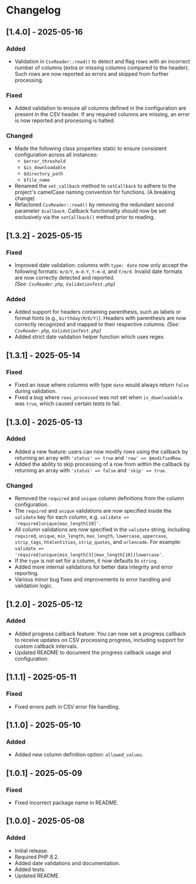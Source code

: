 # Changelog

## [1.4.0] - 2025-05-16
### Added
- Validation in `CsvReader::read()` to detect and flag rows with an incorrect number of columns (extra or missing columns compared to the header). Such rows are now reported as errors and skipped from further processing. 

### Fixed
- Added validation to ensure all columns defined in the configuration are present in the CSV header. If any required columns are missing, an error is now reported and processing is halted.

### Changed
- Made the following class properties static to ensure consistent configuration across all instances:
  - `$error_threshold`
  - `$is_downloadable`
  - `$directory_path`
  - `$file_name`
- Renamed the `set_callback` method to `setCallback` to adhere to the project's camelCase naming convention for functions. (A breaking change)
- Refactored `CsvReader::read()` by removing the redundant second parameter `$callback`. Callback functionality should now be set exclusively via the `setCallback()` method prior to reading.

## [1.3.2] - 2025-05-15
### Fixed
- Improved date validation: columns with `type: date` now only accept the following formats: `m/d/Y`, `m-d-Y`, `Y-m-d`, and `Y/m/d`. Invalid date formats are now correctly detected and reported.  
  _(See: `CsvReader.php`, `ValidationTest.php`)_

### Added
- Added support for headers containing parenthesis, such as labels or format hints (e.g., `birthday(M/D/Y)`). Headers with parenthesis are now correctly recognized and mapped to their respective columns.
  _(See: `CsvReader.php`, `ValidationTest.php`)_
- Added strict date validation helper function which uses regex.



## [1.3.1] - 2025-05-14
### Fixed
- Fixed an issue where columns with type `date` would always return `false` during validation.
- Fixed a bug where `rows_processed` was not set when `is_downloadable` was `true`, which caused certain tests to fail.

## [1.3.0] - 2025-05-13
### Added
- Added a new feature: users can now modify rows using the callback by returning an array with `'status' => true` and `'row' => $modifiedRow`.
- Added the ability to skip processing of a row from within the callback by returning an array with `'status' => false` and `'skip' => true`.

### Changed
- Removed the `required` and `unique` column definitions from the column configuration.
- The `required` and `unique` validations are now specified inside the `validate` key for each column, e.g. `validate => 'required|unique|max_length[10]'`.
- All column validations are now specified in the `validate` string, including `required`, `unique`, `min_length`, `max_length`, `lowercase`, `uppercase`, `strip_tags`, `htmlentities`, `strip_quotes`, and `urlencode`. For example: `validate => 'required|unique|min_length[3]|max_length[10]|lowercase'`.
- If the `type` is not set for a column, it now defaults to `string`.
- Added more internal validations for better data integrity and error reporting.
- Various minor bug fixes and improvements to error handling and validation logic.

## [1.2.0] - 2025-05-12
### Added
- Added progress callback feature: You can now set a progress callback to receive updates on CSV processing progress, including support for custom callback intervals.
- Updated README to document the progress callback usage and configuration.

## [1.1.1] - 2025-05-11
### Fixed
- Fixed errors path in CSV error file handling.

## [1.1.0] - 2025-05-10
### Added
- Added new column definition option: `allowed_values`.

## [1.0.1] - 2025-05-09
### Fixed
- Fixed incorrect package name in README.

## [1.0.0] - 2025-05-08
### Added
- Initial release.
- Required PHP 8.2.
- Added date validations and documentation.
- Added tests.
- Updated README.
